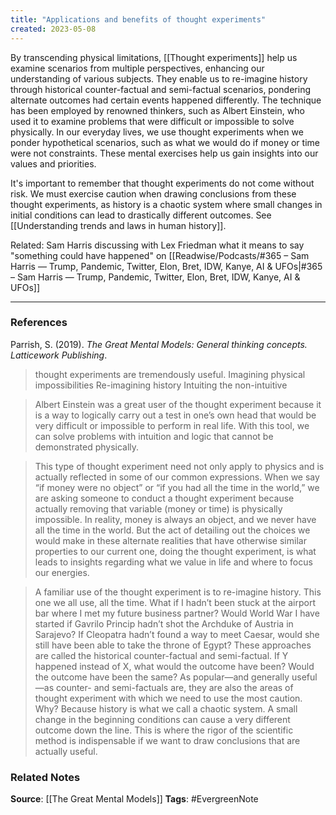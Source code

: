 ```yaml
---
title: "Applications and benefits of thought experiments"
created: 2023-05-08
---
```


By transcending physical limitations, [[Thought experiments]] help us examine scenarios from multiple perspectives, enhancing our understanding of various subjects. They enable us to re-imagine history through historical counter-factual and semi-factual scenarios, pondering alternate outcomes had certain events happened differently. The technique has been employed by renowned thinkers, such as Albert Einstein, who used it to examine problems that were difficult or impossible to solve physically. In our everyday lives, we use thought experiments when we ponder hypothetical scenarios, such as what we would do if money or time were not constraints. These mental exercises help us gain insights into our values and priorities.

It's important to remember that thought experiments do not come without risk. We must exercise caution when drawing conclusions from these thought experiments, as history is a chaotic system where small changes in initial conditions can lead to drastically different outcomes. See [[Understanding trends and laws in human history]].

Related: Sam Harris discussing with Lex Friedman what it means to say "something could have happened" on [[Readwise/Podcasts/#365 – Sam Harris —  Trump, Pandemic, Twitter, Elon, Bret, IDW, Kanye, AI & UFOs|#365 – Sam Harris —  Trump, Pandemic, Twitter, Elon, Bret, IDW, Kanye, AI & UFOs]]

---
### References

Parrish, S. (2019). _The Great Mental Models: General thinking concepts. Latticework Publishing_.

> thought experiments are tremendously useful. Imagining physical impossibilities Re-imagining history Intuiting the non-intuitive 

> Albert Einstein was a great user of the thought experiment because it is a way to logically carry out a test in one’s own head that would be very difficult or impossible to perform in real life. With this tool, we can solve problems with intuition and logic that cannot be demonstrated physically.

> This type of thought experiment need not only apply to physics and is actually reflected in some of our common expressions. When we say “if money were no object” or “if you had all the time in the world,” we are asking someone to conduct a thought experiment because actually removing that variable (money or time) is physically impossible. In reality, money is always an object, and we never have all the time in the world. But the act of detailing out the choices we would make in these alternate realities that have otherwise similar properties to our current one, doing the thought experiment, is what leads to insights regarding what we value in life and where to focus our energies.

> A familiar use of the thought experiment is to re-imagine history. This one we all use, all the time. What if I hadn’t been stuck at the airport bar where I met my future business partner? Would World War I have started if Gavrilo Princip hadn’t shot the Archduke of Austria in Sarajevo? If Cleopatra hadn’t found a way to meet Caesar, would she still have been able to take the throne of Egypt? These approaches are called the historical counter-factual and semi-factual. If Y happened instead of X, what would the outcome have been? Would the outcome have been the same? As popular—and generally useful—as counter- and semi-factuals are, they are also the areas of thought experiment with which we need to use the most caution. Why? Because history is what we call a chaotic system. A small change in the beginning conditions can cause a very different outcome down the line. This is where the rigor of the scientific method is indispensable if we want to draw conclusions that are actually useful.

### Related Notes
**Source**: [[The Great Mental Models]]
**Tags**: #EvergreenNote